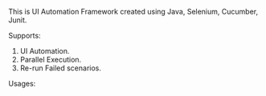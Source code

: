 This is UI Automation Framework created using Java, Selenium, Cucumber, Junit.

Supports:

1. UI Automation.
2. Parallel Execution.
3. Re-run Failed scenarios.

Usages: 
